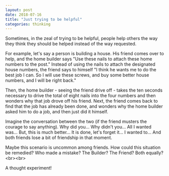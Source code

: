 ```yaml
---
layout: post
date: 2018-07-16
title: "Just trying to be helpful"
categories: thinking
---
```


Sometimes, in the zeal of trying to be helpful, people help others the way they think they should be helped instead of the way requested.

For example, let's say a person is building a house. His friend comes over to help, and the home builder says "Use these nails to attach these home numbers to the post." Instead of using the nails to attach the designated house numbers, the friend says to himself "I think he wants me to do the best job I can. So I will use these screws, and buy some better house numbers, and I will be right back."

Then, the home builder - seeing the friend drive off - takes the ten seconds necessary to drive the total of eight nails into the four numbers and then wonders why that job drove off his friend. Next, the friend comes back to find that the job has already been done, and wonders why the home builder asked him to do a job, and then just did it himself.

Imagine the conversation between the two (if the friend musters the courage to say anything). Why did you... Why didn't you... All I wanted was... But, this is much better... It is done, let's forget it... I wanted to... And both friends lose a bit of friendship in that moment.

Maybe this scenario is uncommon among friends. How could this situation be remedied? Who made a mistake? The Builder? The Friend? Both equally? &lt;br&gt;&lt;br&gt;

A thought experiment!
